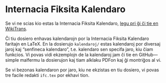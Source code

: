 # Internacia Fiksita Kalendaro
Se vi ne scias kio estas la Internacia Fiksita Kalendaro, [legu pri ĝi ĉi tie en WikiTrans](https://epo.wikitrans.net/International_Fixed_Calendar).

Ĉi tiu dosiero enhavas kalendarojn por la Internacia Fiksita Kalendaro faritajn en LaTeX. En la dosierujo `kalendaroj/` estas kalendaroj por diversaj jaroj kaj “senfineca kalendaro”, t.e. kalendaro sen specifa jaro, kiu ĉiam funkcios. Vi povas vidi ekzemplojn de la kalendaroj jam ĉi tie en GitHub—simple malfermu la dosierujon kaj tiam alklaku PDFon kaj ĝi montriĝos al vi.

Se vi bezonas kalendaron por jaro, kiu ne ekzistas en tiu dosiero, vi povas tre facile redakti `ifc.tex` por ekhavi tion.
